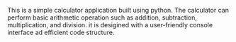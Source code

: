 This is a simple calculator application built using python. 
The calculator can perform basic arithmetic operation such as addition, subtraction, multiplication, and division. 
it is desigined with a user-friendly console interface ad efficient code structure.
